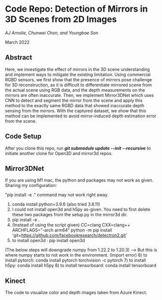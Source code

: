 # Code Repo: Detection of Mirrors in 3D Scenes from 2D Images
_AJ Arnolie, Chunwei Chen, and Youngbae Son_

March 2022

## Abstract
Here, we investigate the effect of mirrors in the 3D scene understanding and implement ways to mitigate the existing limitation. Using commercial RGBD sensors, we first show that the presence of mirrors pose challenge for 3D reconstruction, as it is difficult to differentiate mirrored scene from the actual scene using RGB data, and the depth measurements on the mirrors are often inaccurate. Then, we implement Mirror3DNet which uses CNN to detect and segment the mirror from the scene and apply this method to the exactly same RGBD data that showed inaccurate depth sensing from the mirrors. With the captured dataset, we show that this method can be implemented to avoid mirror-induced depth estimation error from the scene.

## Code Setup
After you clone this repo, run ***git submodule update --init --recursive*** to initiate another clone for Open3D and mirror3d repos.
<!-- 
## Open3D_TrueDepth_registration
It looks like the auther is using Linux, if you have same machine just follow steps: https://github.com/nghiaho12/Open3D_TrueDepth_registration  

If you are using MacOS, M1 chip, like me, here is what I did:  
 - Install brew: https://brew.sh/  
 - Install ceres-solver and eigen: http://ceres-solver.org/installation.html  
 - Follow the auther to install python libraries using pip3.  
 - Note I don't use Ananconda as it created environment for x86_64 but when I build cpp it is arm64, results in incompatible.  
 - Build cpp pose graph file with the Open3D repo instruction.  
 - Back to Open3D root, run *python3 run.py ../Open3D_box_can/*, you should see it runs.   -->

## Mirror3DNet

If you are using M1 mac, the python and packages may not work as given. Sharing my configuration:

"pip install -e ." command may not work right away. 

1) conda install python=3.9.6  (also tried 3.8.11)
2) I could not install open3d and h5py as-given. You need to first delete these two packages from the setup.py in the mirror3d dir.
3) pip install -e .
4) (Instead of using the script given) CC=clang CXX=clang++ ARCHFLAGS="-arch arm64" python -m pip install 'git+https://github.com/facebookresearch/detectron2.git'
5) to install open3d : pip install open3d

(The below steps will downgrade numpy from 1.22.2 to 1.20.3) --> But this is where numpy starts to not work in the environment. (Import error) 
6) to install pytorch: conda install pytorch torchvision -c pytorch
7) to install h5py: conda install h5py
8) to install tensorboard: conda install tensorboard

## Kinect
The code to visualize color and depth images taken from Azure Kinect.
